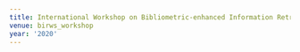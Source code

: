 ```yaml
---
title: International Workshop on Bibliometric-enhanced Information Retrieval (2020)
venue: birws_workshop
year: '2020'
---
```

